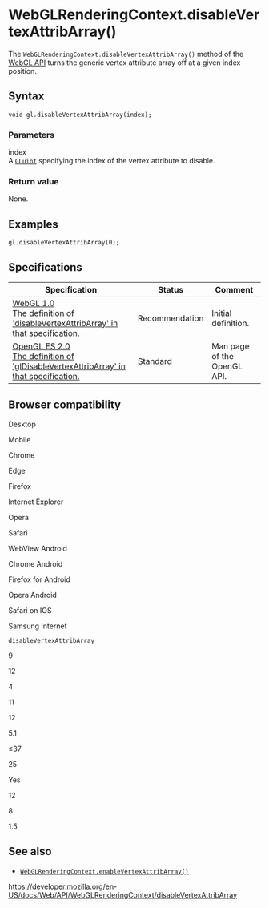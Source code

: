 WebGLRenderingContext.disableVertexAttribArray()
================================================

The `WebGLRenderingContext.disableVertexAttribArray()` method of the [WebGL API](../webgl_api) turns the generic vertex attribute array off at a given index position.

Syntax
------

    void gl.disableVertexAttribArray(index);

### Parameters

index  
A [`GLuint`](../webgl_api/types) specifying the index of the vertex attribute to disable.

### Return value

None.

Examples
--------

    gl.disableVertexAttribArray(0);

Specifications
--------------

<table><thead><tr class="header"><th>Specification</th><th>Status</th><th>Comment</th></tr></thead><tbody><tr class="odd"><td><a href="https://www.khronos.org/registry/webgl/specs/latest/1.0/#5.14.10">WebGL 1.0<br />
<span class="small">The definition of 'disableVertexAttribArray' in that specification.</span></a></td><td><span class="spec-rec">Recommendation</span></td><td>Initial definition.</td></tr><tr class="even"><td><a href="https://www.khronos.org/opengles/sdk/docs/man/xhtml/glEnableVertexAttribArray.xml">OpenGL ES 2.0<br />
<span class="small">The definition of 'glDisableVertexAttribArray' in that specification.</span></a></td><td><span class="spec-standard">Standard</span></td><td>Man page of the OpenGL API.</td></tr></tbody></table>

Browser compatibility
---------------------

Desktop

Mobile

Chrome

Edge

Firefox

Internet Explorer

Opera

Safari

WebView Android

Chrome Android

Firefox for Android

Opera Android

Safari on IOS

Samsung Internet

`disableVertexAttribArray`

9

12

4

11

12

5.1

≤37

25

Yes

12

8

1.5

See also
--------

-   [`WebGLRenderingContext.enableVertexAttribArray()`](enablevertexattribarray)

<a href="https://developer.mozilla.org/en-US/docs/Web/API/WebGLRenderingContext/disableVertexAttribArray" class="_attribution-link">https://developer.mozilla.org/en-US/docs/Web/API/WebGLRenderingContext/disableVertexAttribArray</a>
